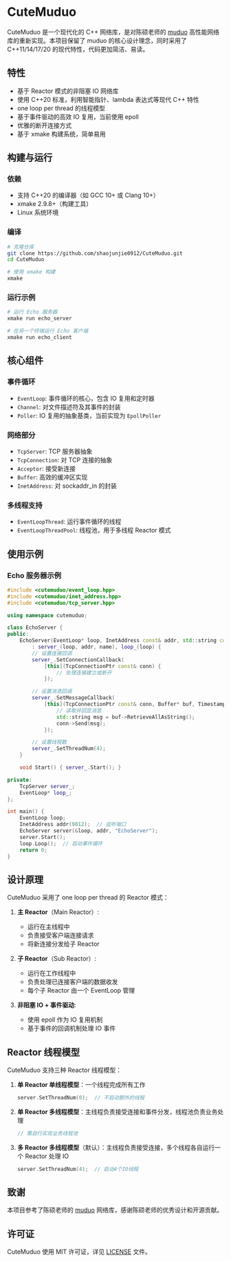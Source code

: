 # CuteMuduo

CuteMuduo 是一个现代化的 C++ 网络库，是对陈硕老师的 [muduo](https://github.com/chenshuo/muduo) 高性能网络库的重新实现。本项目保留了 muduo 的核心设计理念，同时采用了 C++11/14/17/20 的现代特性，代码更加简洁、易读。

## 特性

- 基于 Reactor 模式的非阻塞 IO 网络库
- 使用 C++20 标准，利用智能指针、lambda 表达式等现代 C++ 特性
- one loop per thread 的线程模型
- 基于事件驱动的高效 IO 复用，当前使用 epoll
- 优雅的断开连接方式
- 基于 xmake 构建系统，简单易用

## 构建与运行

### 依赖

- 支持 C++20 的编译器（如 GCC 10+ 或 Clang 10+）
- xmake 2.9.8+（构建工具）
- Linux 系统环境

### 编译

```bash
# 克隆仓库
git clone https://github.com/shaojunjie0912/CuteMuduo.git
cd CuteMuduo

# 使用 xmake 构建
xmake
```

### 运行示例

```bash
# 运行 Echo 服务器
xmake run echo_server

# 在另一个终端运行 Echo 客户端
xmake run echo_client
```

## 核心组件

### 事件循环

- `EventLoop`: 事件循环的核心，包含 IO 复用和定时器
- `Channel`: 对文件描述符及其事件的封装
- `Poller`: IO 复用的抽象基类，当前实现为 `EpollPoller`

### 网络部分

- `TcpServer`: TCP 服务器抽象
- `TcpConnection`: 对 TCP 连接的抽象
- `Acceptor`: 接受新连接
- `Buffer`: 高效的缓冲区实现
- `InetAddress`: 对 sockaddr_in 的封装

### 多线程支持

- `EventLoopThread`: 运行事件循环的线程
- `EventLoopThreadPool`: 线程池，用于多线程 Reactor 模式

## 使用示例

### Echo 服务器示例

```cpp
#include <cutemuduo/event_loop.hpp>
#include <cutemuduo/inet_address.hpp>
#include <cutemuduo/tcp_server.hpp>

using namespace cutemuduo;

class EchoServer {
public:
    EchoServer(EventLoop* loop, InetAddress const& addr, std::string const& name)
        : server_(loop, addr, name), loop_(loop) {
        // 设置连接回调
        server_.SetConnectionCallback(
            [this](TcpConnectionPtr const& conn) {
                // 处理连接建立或断开
            });

        // 设置消息回调
        server_.SetMessageCallback(
            [this](TcpConnectionPtr const& conn, Buffer* buf, Timestamp) {
                // 读取并回显消息
                std::string msg = buf->RetrieveAllAsString();
                conn->Send(msg);
            });

        // 设置线程数
        server_.SetThreadNum(4);
    }

    void Start() { server_.Start(); }

private:
    TcpServer server_;
    EventLoop* loop_;
};

int main() {
    EventLoop loop;
    InetAddress addr(9012);  // 监听端口
    EchoServer server(&loop, addr, "EchoServer");
    server.Start();
    loop.Loop();  // 启动事件循环
    return 0;
}
```

## 设计原理

CuteMuduo 采用了 one loop per thread 的 Reactor 模式：

1. **主 Reactor**（Main Reactor）: 
   - 运行在主线程中
   - 负责接受客户端连接请求
   - 将新连接分发给子 Reactor

2. **子 Reactor**（Sub Reactor）: 
   - 运行在工作线程中
   - 负责处理已连接客户端的数据收发
   - 每个子 Reactor 由一个 EventLoop 管理

3. **非阻塞 IO + 事件驱动**:
   - 使用 epoll 作为 IO 复用机制
   - 基于事件的回调机制处理 IO 事件

## Reactor 线程模型

CuteMuduo 支持三种 Reactor 线程模型：

1. **单 Reactor 单线程模型**：一个线程完成所有工作
   ```cpp
   server.SetThreadNum(0);  // 不启动额外的线程
   ```

2. **单 Reactor 多线程模型**：主线程负责接受连接和事件分发，线程池负责业务处理
   ```cpp
   // 需自行实现业务线程池
   ```

3. **多 Reactor 多线程模型**（默认）：主线程负责接受连接，多个线程各自运行一个 Reactor 处理 IO
   ```cpp
   server.SetThreadNum(4);  // 启动4个IO线程
   ```

## 致谢

本项目参考了陈硕老师的 [muduo](https://github.com/chenshuo/muduo) 网络库，感谢陈硕老师的优秀设计和开源贡献。

## 许可证

CuteMuduo 使用 MIT 许可证，详见 [LICENSE](LICENSE) 文件。

